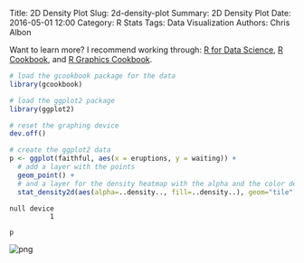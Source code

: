 Title: 2D Density Plot
Slug: 2d-density-plot
Summary: 2D Density Plot
Date: 2016-05-01 12:00
Category: R Stats
Tags: Data Visualization
Authors: Chris Albon

Want to learn more? I recommend working through: [R for Data Science](http://amzn.to/2myxnhi), [R Cookbook](http://amzn.to/2lF6hkb), and [R Graphics Cookbook](http://amzn.to/2m0fcPL).

```R
# load the gcookbook package for the data
library(gcookbook)

# load the ggplot2 package
library(ggplot2)

# reset the graphing device
dev.off()

# create the ggplot2 data
p <- ggplot(faithful, aes(x = eruptions, y = waiting)) +
  # add a layer with the points
  geom_point() +
  # and a layer for the density heatmap with the alpha and the color determined by density (the .. refers to the fact that density is a variable that was created inside the ggplot() function)
  stat_density2d(aes(alpha=..density.., fill=..density..), geom="tile", contour=FALSE)
```




    null device
              1




```R
p
```









![png]({filename}/images/2d-density-plot_files/2d-density-plot_2_1.png)
